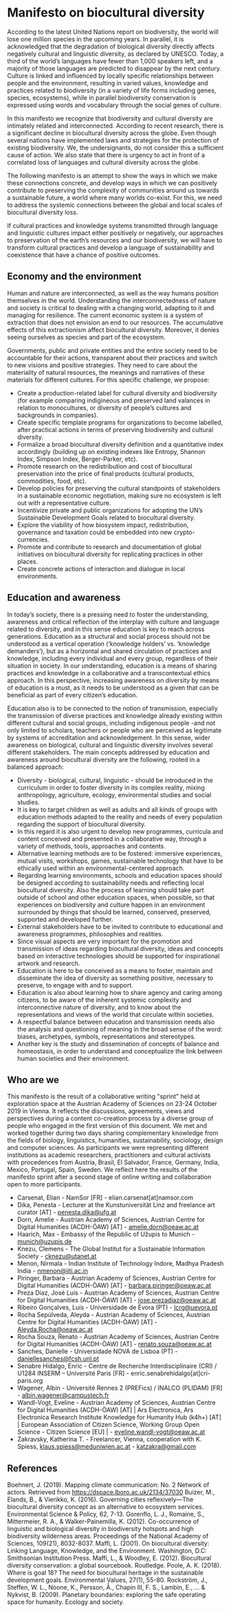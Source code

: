 # Manifesto on biocultural diversity

According to the latest United Nations report on biodiversity, the world will lose one million species in the upcoming years. In parallel, it is acknowledged that the degradation of biological diversity directly affects negatively cultural and linguistic diversity, as declared by UNESCO. Today, a third of the world’s languages have fewer than 1,000 speakers left, and a majority of those languages are predicted to disappear by the next century. Culture is linked and influenced by locally specific relationships between people and the environment, resulting in varied values, knowledge and practices related to biodiversity (in a variety of life forms including genes, species, ecosystems), while in parallel biodiversity conservation is expressed using words and vocabulary through the social genes of culture.

In this manifesto we recognize that biodiversity and cultural diversity are intimately related and interconnected. According to recent research, there is a significant decline in biocultural diversity across the globe. Even though several nations have implemented laws and strategies for the protection of existing biodiversity. We, the undersignants, do not consider this a sufficient cause of action. We also state that there is urgency to act in front of a correlated loss of languages and cultural diversity across the globe. 

The following manifesto is an attempt to show the ways in which we make these connections concrete, and develop ways in which we can positively contribute to preserving the complexity of communities around us towards a sustainable future, a world where many worlds co-exist. For this, we need to address the systemic connections between the global and local scales of biocultural diversity loss.

If cultural practices and knowledge systems transmitted through language and linguistic cultures impact either positively or negatively, our approaches to preservation of the earth’s resources and our biodiversity, we will have to transform cultural practices and develop a language of sustainability and coexistence that have a chance of positive outcomes.

## Economy and the environment

Human and nature are interconnected, as well as the way humans position themselves in the world. Understanding the interconnectedness of nature and society is critical to dealing with a changing world, adapting to it and managing for resilience. The current economic system is a system of extraction that does not envision an end to our resources. The accumulative effects of this extractionism affect biocultural diversity. Moreover, it denies seeing ourselves as species and part of the ecosystem.

Governments, public and private entities and the entire society need to be accountable for their actions, transparent about their practices and switch to new visions and positive strategies. They need to care about the materiality of natural resources, the meanings and narratives of these materials for different cultures. For this specific challenge, we propose: 

* Create a production-related label for cultural diversity and biodiversity (for example comparing indigineous and preserved land valances in relation to monocultures, or diversity of people’s cultures and backgrounds in companies).
* Create specific template programs for organizations to become labelled, after practical actions in terms of preserving biodiversity and cultural diversity.
* Formalize a broad biocultural diversity definition and a quantitative index accordingly (building up on existing indexes like Entropy, Shannon Index, Simpson Index, Berger-Parker, etc).
* Promote research on the redistribution and cost of biocultural preservation into the price of final products (cultural products, commodities, food, etc).
* Develop policies for preserving the cultural standpoints of stakeholders in a sustainable economic negotiation, making sure no ecosystem is left out with a representative culture. 
* Incentivize private and public organizations for adopting the UN’s Sustainable Development Goals related to biocultural diversity.
* Explore the viability of how biosystem impact, redistribution, governance and taxation could be embedded into new crypto-currencies.
* Promote and contribute to research and documentation of global initiatives on biocultural diversity for replicating practices in other places.
* Create concrete actions of interaction and dialogue in local environments.

## Education and awareness 

In today’s society, there is a pressing need to foster the understanding, awareness and critical reflection of the interplay with culture and language related to diversity, and in this sense education is key to reach across generations. Education as a structural and social process should not be understood as a vertical operation (‘knowledge holders’ vs. ‘knowledge demanders’), but as a horizontal and shared circulation of practices and knowledge, including every individual and every group, regardless of their situation in society. In our understanding, education is a means of sharing practices and knowledge in a collaborative and a transcontextual ethics approach. In this perspective, increasing awareness on diversity by means of education is a must, as it needs to be understood as a given that can be beneficial as part of every citizen’s education.

Education also is to be connected to the notion of transmission, especially the transmission of diverse practices and knowledge already existing within different cultural and social groups, including indigenous people -and not only limited to scholars, teachers or people who are perceived as legitimate by systems of accreditation and acknowledgement. In this sense, wider awareness on biological, cultural and linguistic diversity involves several different stakeholders. The main concepts addressed by education and awareness around biocultural diversity are the following, rooted in a balanced approach:

* Diversity - biological, cultural, linguistic -  should be introduced in the curriculum in order to foster diversity in its complex reality, mixing anthropology, agriculture, ecology, environmental studies and social studies. 
* It is key to target children as well as adults and all kinds of groups with education methods adapted to the reality and needs of every population regarding the support of biocultural diversity. 
* In this regard it is also urgent to develop new programmes, curricula and content conceived and presented in a collaborative way, through a variety of methods, tools, approaches and contents.
* Alternative learning methods are to be fostered: immersive experiences, mutual visits, workshops, games, sustainable technology that have to be ethically used within an environmental-centered approach. 
* Regarding learning environments, schools and education spaces should be designed according to sustainability needs and reflecting local biocultural diversity. Also the process of learning should take part outside of school and other education spaces, when possible, so that experiences on biodiversity and culture happen in an environment surrounded by things that should be learned, conserved, preserved, supported and developed further.
* External stakeholders have to be invited to contribute to educational and awareness programmes, philosophies and realities.
* Since visual aspects are very important for the promotion and transmission of ideas regarding biocultural diversity, ideas and concepts based on interactive technologies should be supported for inspirational artwork and research.
* Education is here to be conceived as a means to foster, maintain and disseminate the idea of diversity as something positive, necessary to preserve, to engage with and to support.
* Education is also about learning how to share agency and caring among citizens, to be aware of the inherent systemic complexity and interconnective nature of diversity, and to know about the representations and views of the world that circulate within societies.
* A respectful balance between education and transmission needs also the analysis and questioning of meaning in the broad sense of the word: biases, archetypes, symbols, representations and stereotypes.
* Another key is the study and dissemination of concepts of balance and homeostasis, in order to understand and conceptualize the link between human societies and their environment.

## Who are we

This manifesto is the result of a collaborative writing "sprint" held at exploration space at the Austrian Academy of Sciences on 23-24 October 2019 in Vienna. It reflects the discussions, agreements, views and perspectives during a content co-creation process by a diverse group of people who engaged in the first version of this document. We met and worked together during two days sharing complementary knowledge from the fields of biology, linguistics, humanities, sustainability, sociology, design and computer sciences. As participants we were representing different institutions as academic researchers, practitioners and cultural activists with procedences from Austria, Brasil, El Salvador, France, Germany, India, Mexico, Portugal, Spain, Sweden. We reflect here the results of the manifesto sprint after a second stage of online writing and collaboration open to more participants. 

* Carsenat, Elian - NamSor [FR] - elian.carsenat[at]namsor.com 
* Dika, Penesta - Lecturer at the Kunstuniversität Linz and freelance art curator [AT] -  penesta.dika@ufg.at 
* Dorn, Amelie - Austrian Academy of Sciences, Austrian Centre for Digital Humanities (ACDH-ÖAW) [AT] - amelie.dorn@oeaw.ac.at 
* Haarich, Max - Embassy of the Republic of Užupis to Munich - munich@uzupis.de 
* Knezu, Clemens - The Global Institut for a Sustainable Information Society - cknezu@utanet.at 
* Menon, Nirmala - Indian Institute of Technology Indore, Madhya Pradesh India - nmenon@iiti.ac.in
* Piringer, Barbara - Austrian Academy of Sciences, Austrian Centre for Digital Humanities (ACDH-ÖAW) [AT] - barbara.piringer@oeaw.ac.at
* Preza Díaz, José Luis - Austrian Academy of Sciences, Austrian Centre for Digital Humanities (ACDH-ÖAW) [AT] - jose.prezadiaz@oeaw.ac.at
* Ribeiro Gonçalves, Luís - Universidade de Évora (PT) - lcrg@uevora.pt
* Rocha Sepúlveda, Aleyda - Austrian Academy of Sciences, Austrian Centre for Digital Humanities (ACDH-ÖAW) [AT] - Aleyda.Rocha@oeaw.ac.at 
* Rocha Souza, Renato - Austrian Academy of Sciences, Austrian Centre for Digital Humanities (ACDH-ÖAW) [AT] - renato.souza@oeaw.ac.at 
* Sanches, Danielle - Universidade NOVA de Lisboa (PT) -  daniellesanches@fcsh.unl.pt
* Senabre Hidalgo, Enric - Centre de Recherche Interdisciplinaire (CRI) / U1284 INSERM – Université  Paris [FR] - enric.senabrehidalgo[at]cri-paris.org
* Wagener, Albin - Université Rennes 2 (PREFics) / INALCO (PLIDAM) [FR] - albin.wagener@campustech.fr 
* Wandl-Vogt, Eveline - Austrian Academy of Sciences, Austrian Centre for Digital Humanities (ACDH-ÖAW) [AT] | Ars Electronica, Ars Electronica Research Institute Knowledge for Humanity Hub (k4h+) [AT] | European Association of Citizen Science, Working Group Open Science - Citizen Science [EU] | - eveline.wandl-vogt@oeaw.ac.at
* Zakravsky, Katherina T. - Freelancer, Vienna, cooperation with K. Spiess, klaus.spiess@meduniwien.ac.at  - katzakra@gmail.com 

## References

Boehnert, J. (2019). Mapping climate communication: No. 2 Network of actors. Retrieved from https://dspace.lboro.ac.uk/2134/37030 
Buizer, M., Elands, B., & Vierikko, K. (2016). Governing cities reflexively—The biocultural diversity concept as an alternative to ecosystem services. Environmental Science & Policy, 62, 7-13.
Gorenflo, L. J., Romaine, S., Mittermeier, R. A., & Walker-Painemilla, K. (2012). Co-occurrence of linguistic and biological diversity in biodiversity hotspots and high biodiversity wilderness areas. Proceedings of the National Academy of Sciences, 109(21), 8032-8037.
Maffi, L. (2001). On biocultural diversity: Linking Language, Knowledge, and the Environment. Washington, D.C: Smithsonian Institution Press.
Maffi, L., & Woodley, E. (2012). Biocultural diversity conservation: a global sourcebook. Routledge.
Poole, A. K. (2018). Where is goal 18? The need for biocultural heritage in the sustainable development goals. Environmental Values, 27(1), 55-80.
Rockström, J., Steffen, W. L., Noone, K., Persson, Å., Chapin III, F. S., Lambin, E., ... & Nykvist, B. (2009). Planetary boundaries: exploring the safe operating space for humanity. Ecology and society.

 
